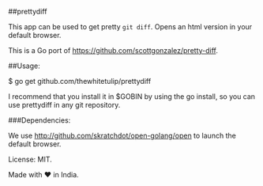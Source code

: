 ##prettydiff

This app can be used to get pretty `git diff`. Opens an html version in your default browser.

This is a Go port of https://github.com/scottgonzalez/pretty-diff.

##Usage:

$ go get github.com/thewhitetulip/prettydiff

I recommend that you install it in $GOBIN by using the go install, so you can use prettydiff in any git repository.

###Dependencies:

We use http://github.com/skratchdot/open-golang/open to launch the default browser.

License: MIT.

Made with :heart: in India.